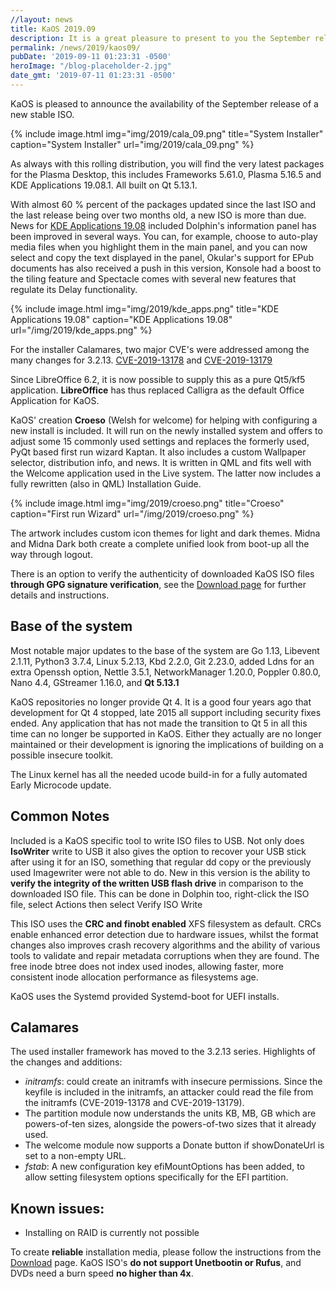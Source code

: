 ```yaml
---
//layout: news
title: KaOS 2019.09
description: It is a great pleasure to present to you the September release of a new stable ISO.
permalink: /news/2019/kaos09/
pubDate: '2019-09-11 01:23:31 -0500'
heroImage: "/blog-placeholder-2.jpg"
date_gmt: '2019-07-11 01:23:31 -0500'
---
```

KaOS is pleased to announce the availability of the September release of a new stable ISO.

{% include image.html
            img="img/2019/cala_09.png"
            title="System Installer"
            caption="System Installer"
            url="img/2019/cala_09.png" %}

As always with this rolling distribution, you will find the very latest packages for the Plasma Desktop, this includes Frameworks 5.61.0, Plasma 5.16.5 and KDE Applications 19.08.1. All built on Qt 5.13.1.

With almost 60 % percent of the packages updated since the last ISO and the last release being over two months old, a new ISO is more than due. News for [KDE Applications 19.08](https://kde.org/announcements/announce-applications-19.08.0.php) included Dolphin's information panel has been improved in several ways. You can, for example, choose to auto-play media files when you highlight them in the main panel, and you can now select and copy the text displayed in the panel, Okular's support for EPub documents has also received a push in this version, Konsole had a boost to the tiling feature and Spectacle comes with several new features that regulate its Delay functionality.

{% include image.html
            img="img/2019/kde_apps.png"
            title="KDE Applications 19.08"
            caption="KDE Applications 19.08"
            url="/img/2019/kde_apps.png" %}

For the installer Calamares, two major CVE's were addressed among the many changes for 3.2.13. [CVE-2019-13178](https://cve.mitre.org/cgi-bin/cvename.cgi?name=CVE-2019-13178) and [CVE-2019-13179](https://cve.mitre.org/cgi-bin/cvename.cgi?name=CVE-2019-13179)
            
Since LibreOffice 6.2, it is now possible to supply this as a pure Qt5/kf5 application. **LibreOffice** has thus replaced Calligra as the default Office Application for KaOS.
            
KaOS' creation **Croeso** (Welsh for welcome) for helping with configuring a new install is included. It will run on the newly installed system and offers to adjust some 15 commonly used settings and replaces the formerly used, PyQt based first run wizard Kaptan. It also includes a custom Wallpaper selector, distribution info, and news. It is written in QML and fits well with the Welcome application used in the Live system. The latter now includes a fully rewritten (also in QML) Installation Guide.

{% include image.html
            img="img/2019/croeso.png"
            title="Croeso"
            caption="First run Wizard"
            url="/img/2019/croeso.png" %}
            
The artwork includes custom icon themes for light and dark themes. Midna and Midna Dark both create a complete unified look from boot-up all the way through logout.

There is an option to verify the authenticity of downloaded KaOS ISO files **through GPG signature verification**, see the [Download page](https://kaosx.us/pages/download/#authenticity-check) for further details and instructions.



## Base of the system
Most notable major updates to the base of the system are Go 1.13, Libevent 2.1.11, Python3 3.7.4, Linux 5.2.13, Kbd 2.2.0, Git 2.23.0, added Ldns for an extra Openssh option, Nettle 3.5.1, NetworkManager 1.20.0, Poppler 0.80.0, Nano 4.4, GStreamer 1.16.0, and **Qt 5.13.1**

KaOS repositories no longer provide Qt 4. It is a good four years ago that development for Qt 4 stopped, late 2015 all support including security fixes ended. Any application that has not made the transition to Qt 5 in all this time can no longer be supported in KaOS. Either they actually are no longer maintained or their development is ignoring the implications of building on a possible insecure toolkit.

The Linux kernel has all the needed ucode build-in for a fully automated Early Microcode update. 

## Common Notes
Included is a KaOS specific tool to write ISO files to USB. Not only does **IsoWriter** write to USB it also gives the option to recover your USB stick after using it for an ISO, something that regular dd copy or the previously used Imagewriter were not able to do.  New in this version is the ability to **verify the integrity of the written USB flash drive** in comparison to the downloaded ISO file.  This can be done in Dolphin too, right-click the ISO file, select Actions then select Verify ISO Write 

This ISO uses the **CRC and finobt enabled** XFS filesystem as default. CRCs enable enhanced error detection due to hardware issues, whilst the format changes also improves crash recovery algorithms and the ability of various tools to validate and repair metadata corruptions when they are found. The free inode btree does not index used inodes, allowing faster, more consistent inode allocation performance as filesystems age.

KaOS uses the Systemd provided Systemd-boot for UEFI installs.

## Calamares
The used installer framework has moved to the 3.2.13 series. Highlights of the changes and additions:

* *initramfs*: could create an initramfs with insecure permissions. Since the keyfile is included in the initramfs, an attacker could read the file from the initramfs (CVE-2019-13178 and CVE-2019-13179).
* The partition module now understands the units KB, MB, GB which are powers-of-ten sizes, alongside the powers-of-two sizes that it already used.
* The welcome module now supports a Donate button if showDonateUrl is set to a non-empty URL.
* *fstab*: A new configuration key efiMountOptions has been added, to allow setting filesystem options specifically for the EFI partition.

## Known issues:
* Installing on RAID is currently not possible

To create **reliable** installation media, please follow the instructions from the [Download](http://kaosx.us/download/) page. KaOS ISO's **do not support Unetbootin or Rufus**, and DVDs need a burn speed **no higher than 4x**.
